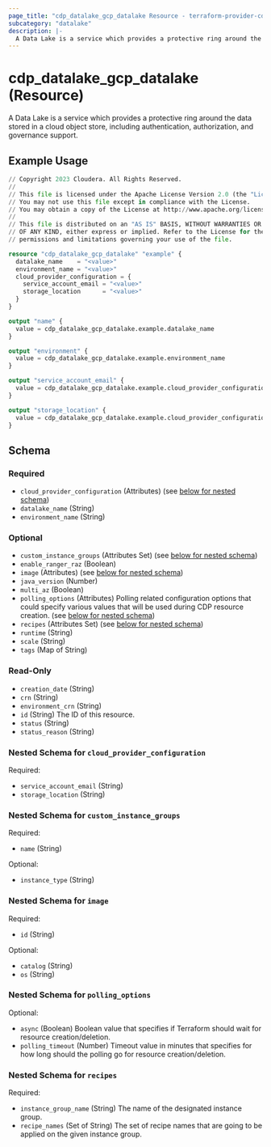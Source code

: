 ```yaml
---
page_title: "cdp_datalake_gcp_datalake Resource - terraform-provider-cdp"
subcategory: "datalake"
description: |-
  A Data Lake is a service which provides a protective ring around the data stored in a cloud object store, including authentication, authorization, and governance support.
---
```


# cdp_datalake_gcp_datalake (Resource)

A Data Lake is a service which provides a protective ring around the data stored in a cloud object store, including authentication, authorization, and governance support.

## Example Usage

```terraform
// Copyright 2023 Cloudera. All Rights Reserved.
//
// This file is licensed under the Apache License Version 2.0 (the "License").
// You may not use this file except in compliance with the License.
// You may obtain a copy of the License at http://www.apache.org/licenses/LICENSE-2.0.
//
// This file is distributed on an "AS IS" BASIS, WITHOUT WARRANTIES OR CONDITIONS
// OF ANY KIND, either express or implied. Refer to the License for the specific
// permissions and limitations governing your use of the file.

resource "cdp_datalake_gcp_datalake" "example" {
  datalake_name    = "<value>"
  environment_name = "<value>"
  cloud_provider_configuration = {
    service_account_email = "<value>"
    storage_location      = "<value>"
  }
}

output "name" {
  value = cdp_datalake_gcp_datalake.example.datalake_name
}

output "environment" {
  value = cdp_datalake_gcp_datalake.example.environment_name
}

output "service_account_email" {
  value = cdp_datalake_gcp_datalake.example.cloud_provider_configuration.service_account_email
}

output "storage_location" {
  value = cdp_datalake_gcp_datalake.example.cloud_provider_configuration.storage_location
}
```

<!-- schema generated by tfplugindocs -->
## Schema

### Required

- `cloud_provider_configuration` (Attributes) (see [below for nested schema](#nestedatt--cloud_provider_configuration))
- `datalake_name` (String)
- `environment_name` (String)

### Optional

- `custom_instance_groups` (Attributes Set) (see [below for nested schema](#nestedatt--custom_instance_groups))
- `enable_ranger_raz` (Boolean)
- `image` (Attributes) (see [below for nested schema](#nestedatt--image))
- `java_version` (Number)
- `multi_az` (Boolean)
- `polling_options` (Attributes) Polling related configuration options that could specify various values that will be used during CDP resource creation. (see [below for nested schema](#nestedatt--polling_options))
- `recipes` (Attributes Set) (see [below for nested schema](#nestedatt--recipes))
- `runtime` (String)
- `scale` (String)
- `tags` (Map of String)

### Read-Only

- `creation_date` (String)
- `crn` (String)
- `environment_crn` (String)
- `id` (String) The ID of this resource.
- `status` (String)
- `status_reason` (String)

<a id="nestedatt--cloud_provider_configuration"></a>
### Nested Schema for `cloud_provider_configuration`

Required:

- `service_account_email` (String)
- `storage_location` (String)


<a id="nestedatt--custom_instance_groups"></a>
### Nested Schema for `custom_instance_groups`

Required:

- `name` (String)

Optional:

- `instance_type` (String)


<a id="nestedatt--image"></a>
### Nested Schema for `image`

Required:

- `id` (String)

Optional:

- `catalog` (String)
- `os` (String)


<a id="nestedatt--polling_options"></a>
### Nested Schema for `polling_options`

Optional:

- `async` (Boolean) Boolean value that specifies if Terraform should wait for resource creation/deletion.
- `polling_timeout` (Number) Timeout value in minutes that specifies for how long should the polling go for resource creation/deletion.


<a id="nestedatt--recipes"></a>
### Nested Schema for `recipes`

Required:

- `instance_group_name` (String) The name of the designated instance group.
- `recipe_names` (Set of String) The set of recipe names that are going to be applied on the given instance group.